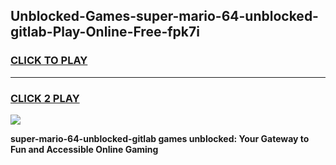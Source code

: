 
## Unblocked-Games-super-mario-64-unblocked-gitlab-Play-Online-Free-fpk7i
<h3>
<a href="https://premium76.site?title=super-mario-64-unblocked-gitlab&ref=26A">CLICK TO PLAY</a></h3>
<hr>

<h3>
<a href="https://premium76.site?title=super-mario-64-unblocked-gitlab&ref=26A">CLICK 2 PLAY</a>
  
</h3>

<a href="https://premium76.site?title=super-mario-64-unblocked-gitlab&ref=26A"><img src="https://clearcache.store/games.png"></a>


**super-mario-64-unblocked-gitlab games unblocked: Your Gateway to Fun and Accessible Online Gaming**
